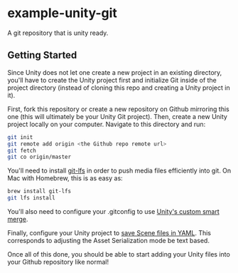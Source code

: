 # example-unity-git

A git repository that is unity ready.

## Getting Started

Since Unity does not let one create a new project in an existing directory,
you'll have to create the Unity project first and initialize Git inside of the
project directory (instead of cloning this repo and creating a Unity project in
it).

First, fork this repository or create a new repository on Github mirroring this
one (this will ultimately be your Unity Git project). Then, create a new Unity
project locally on your computer. Navigate to this directory and run:

```bash
git init
git remote add origin <the Github repo remote url>
git fetch
git co origin/master
```

You'll need to install [git-lfs](https://git-lfs.github.com/) in order to push
media files efficiently into git. On Mac with Homebrew, this is as easy as:

``` bash
brew install git-lfs
git lfs install
```

You'll also need to configure your .gitconfig to use
[Unity's custom smart merge](http://docs.unity3d.com/Manual/SmartMerge.html).

Finally, configure your Unity project to
[save Scene files in YAML](https://docs.unity3d.com/Manual/TextSceneFormat.html).
This corresponds to adjusting the Asset Serialization mode be text based.

Once all of this done, you should be able to start adding your Unity files into
your Github repository like normal!
